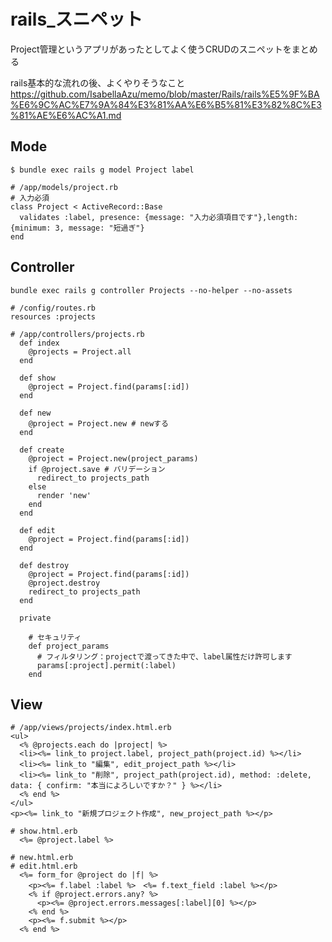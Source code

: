 
# rails_スニペット
Project管理というアプリがあったとしてよく使うCRUDのスニペットをまとめる

rails基本的な流れの後、よくやりそうなこと  
https://github.com/IsabellaAzu/memo/blob/master/Rails/rails%E5%9F%BA%E6%9C%AC%E7%9A%84%E3%81%AA%E6%B5%81%E3%82%8C%E3%81%AE%E6%AC%A1.md

## Mode
```
$ bundle exec rails g model Project label
```
```
# /app/models/project.rb
# 入力必須
class Project < ActiveRecord::Base
  validates :label, presence: {message: "入力必須項目です"},length: {minimum: 3, message: "短過ぎ"}
end
```

## Controller

```
bundle exec rails g controller Projects --no-helper --no-assets
```
```
# /config/routes.rb
resources :projects
```
```
# /app/controllers/projects.rb
  def index
    @projects = Project.all
  end
  
  def show
    @project = Project.find(params[:id])
  end

  def new
    @project = Project.new # newする
  end

  def create
    @project = Project.new(project_params)
    if @project.save # バリデーション
      redirect_to projects_path
    else
      render 'new'
    end
  end

  def edit
    @project = Project.find(params[:id])
  end

  def destroy
    @project = Project.find(params[:id])
    @project.destroy
    redirect_to projects_path
  end

  private

    # セキュリティ
    def project_params
      # フィルタリング：projectで渡ってきた中で、label属性だけ許可します
      params[:project].permit(:label)
    end

```


## View
```
# /app/views/projects/index.html.erb
<ul>
  <% @projects.each do |project| %>
  <li><%= link_to project.label, project_path(project.id) %></li>
  <li><%= link_to "編集", edit_project_path %></li>
  <li><%= link_to "削除", project_path(project.id), method: :delete, data: { confirm: "本当によろしいですか？" } %></li>
  <% end %>
</ul>
<p><%= link_to "新規プロジェクト作成", new_project_path %></p>
```

```
# show.html.erb
  <%= @project.label %>
```

```
# new.html.erb
# edit.html.erb
  <%= form_for @project do |f| %>
    <p><%= f.label :label %>　<%= f.text_field :label %></p>
    <% if @project.errors.any? %>
      <p><%= @project.errors.messages[:label][0] %></p>
    <% end %>
    <p><%= f.submit %></p>
  <% end %>
```

